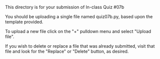 This directory is for your submission of In-class Quiz #07b

You should be uploading a single file named quiz07b.py, based upon the template provided.

To upload a new file click on the "+" pulldown menu and select "Upload file".

If you wish to delete or replace a file that was already submitted,
visit that file and look for the "Replace" or "Delete" button, as
desired.
